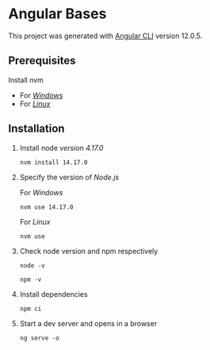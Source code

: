 # Angular Bases

This project was generated with [Angular CLI](https://github.com/angular/angular-cli) version 12.0.5.

## Prerequisites

Install nvm

- For [_Windows_](https://github.com/coreybutler/nvm-windows)
- For [_Linux_](https://github.com/nvm-sh/nvm)

## Installation

1. Install node _version 4.17.0_

   `nvm install 14.17.0`

2. Specify the version of _Node.js_

   For _Windows_

   `nvm use 14.17.0`

   For _Linux_

   `nvm use`

3. Check node version and npm respectively

   `node -v`

   `npm -v`

4. Install dependencies

   `npm ci`

5. Start a dev server and opens in a browser

   `ng serve -o`
